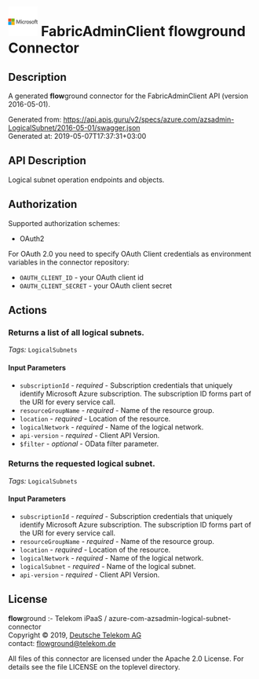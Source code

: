 # ![LOGO](logo.png) FabricAdminClient **flow**ground Connector

## Description

A generated **flow**ground connector for the FabricAdminClient API (version 2016-05-01).

Generated from: https://api.apis.guru/v2/specs/azure.com/azsadmin-LogicalSubnet/2016-05-01/swagger.json<br/>
Generated at: 2019-05-07T17:37:31+03:00

## API Description

Logical subnet operation endpoints and objects.

## Authorization

Supported authorization schemes:
- OAuth2

For OAuth 2.0 you need to specify OAuth Client credentials as environment variables in the connector repository:
* `OAUTH_CLIENT_ID` - your OAuth client id
* `OAUTH_CLIENT_SECRET` - your OAuth client secret

## Actions

### Returns a list of all logical subnets.

*Tags:* `LogicalSubnets`

#### Input Parameters
* `subscriptionId` - _required_ - Subscription credentials that uniquely identify Microsoft Azure subscription. The subscription ID forms part of the URI for every service call.
* `resourceGroupName` - _required_ - Name of the resource group.
* `location` - _required_ - Location of the resource.
* `logicalNetwork` - _required_ - Name of the logical network.
* `api-version` - _required_ - Client API Version.
* `$filter` - _optional_ - OData filter parameter.

### Returns the requested logical subnet.

*Tags:* `LogicalSubnets`

#### Input Parameters
* `subscriptionId` - _required_ - Subscription credentials that uniquely identify Microsoft Azure subscription. The subscription ID forms part of the URI for every service call.
* `resourceGroupName` - _required_ - Name of the resource group.
* `location` - _required_ - Location of the resource.
* `logicalNetwork` - _required_ - Name of the logical network.
* `logicalSubnet` - _required_ - Name of the logical subnet.
* `api-version` - _required_ - Client API Version.

## License

**flow**ground :- Telekom iPaaS / azure-com-azsadmin-logical-subnet-connector<br/>
Copyright © 2019, [Deutsche Telekom AG](https://www.telekom.de)<br/>
contact: flowground@telekom.de

All files of this connector are licensed under the Apache 2.0 License. For details
see the file LICENSE on the toplevel directory.
